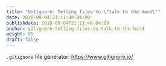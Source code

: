```yaml
---
title: "Gitignore: Telling files to \"talk to the hand\""
date: 2018-09-04T21:11:48-04:00
publishdate: 2018-09-04T21:11:48-04:00
anchor: gitignore-telling-files-to-talk-to-the-hand
weight: 05
draft: false
---
```


`.gitignore` file generator: https://www.gitignore.io/
